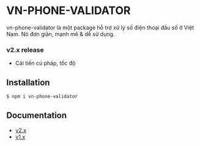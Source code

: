 # VN-PHONE-VALIDATOR
vn-phone-validator là một package hỗ trợ xử lý số điện thoại đầu số ở Việt Nam. Nó đơn giản, mạnh mẽ & dễ sử dụng.

### v2.x release
- Cải tiến cú pháp, tốc độ

## Installation
```sh
$ npm i vn-phone-validator
```

## Documentation
- [v2.x](https://hoaitx.gitbook.io/vn-phone-validator/v/2.x/)
- [v1.x](https://hoaitx.gitbook.io/vn-phone-validator/)
